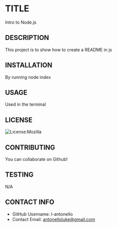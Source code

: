 
# TITLE
Intro to Node.js

## DESCRIPTION
This project is to show how to create a README in js

## INSTALLATION
By running node index

## USAGE
Used in the terminal

## LICENSE
![License:Mozilla](https://img.shields.io/badge/License-Mozilla-brightgreen.svg)

## CONTRIBUTING
You can collaborate on Github!

## TESTING
N/A

## CONTACT INFO
* GitHub Username: l-antonello
* Contact Email: antonelloluke@gmail.com

